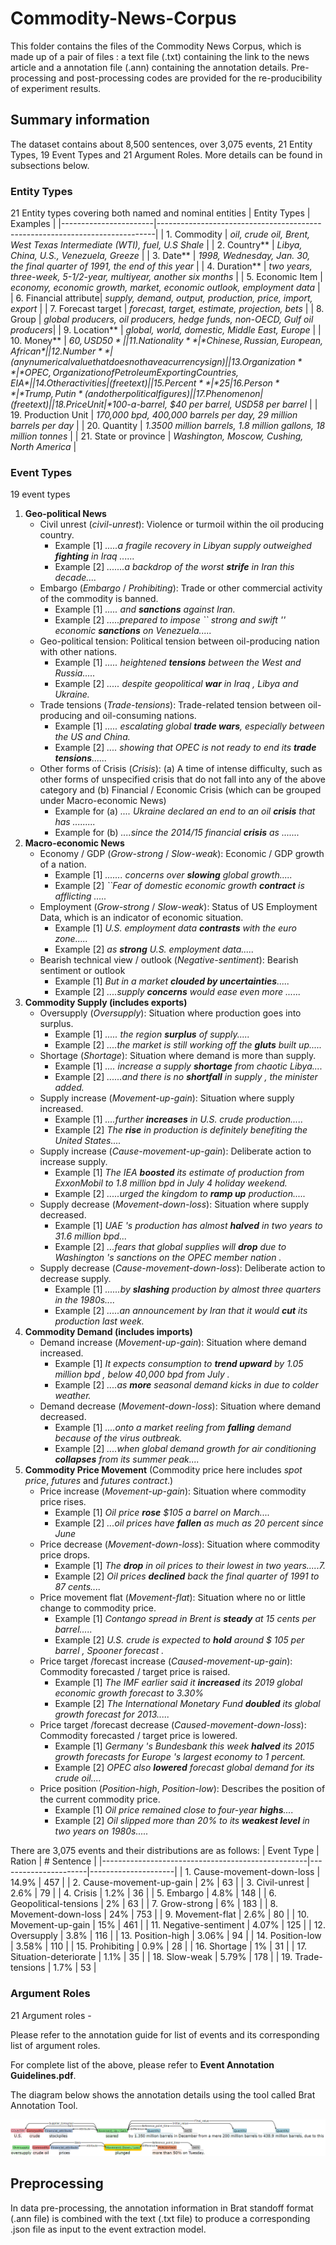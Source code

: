 # Commodity-News-Corpus

This folder contains the files of the Commodity News Corpus, which is made up of a pair of files : a text file (.txt) containing the link to the news article and a annotation file (.ann) containing the annotation details. Pre-processing and post-processing codes are provided for the re-producibility of experiment results.

## Summary information
The dataset contains about 8,500 sentences, over 3,075 events, 21 Entity Types, 19 Event Types and 21 Argument Roles. More details can be found in subsections below.

### Entity Types
21 Entity types covering both named and nominal entities
  |      Entity Types     |                                  Examples                                   |
  |-----------------------|-----------------------------------------------------------------------------|
  | 1. Commodity          | *oil, crude oil, Brent, West Texas Intermediate (WTI), fuel, U.S Shale*     | 
  | 2. Country**          | *Libya, China, U.S., Venezuela, Greeze*                                     |
  | 3. Date**             | *1998, Wednesday, Jan. 30, the final quarter of 1991, the end of this year* |
  | 4. Duration**         | *two years, three-week, 5-1/2-year, multiyear, another six months*          |
  | 5. Economic Item      | *economy, economic growth, market, economic outlook, employment data*       |
  | 6. Financial attribute| *supply, demand, output, production, price, import, export*                 |
  | 7. Forecast target    | *forecast, target, estimate, projection, bets*                              |
  | 8. Group              | *global producers, oil producers, hedge funds, non-OECD, Gulf oil producers*|
  | 9. Location**         | *global, world, domestic, Middle East, Europe*                              |
  | 10. Money**           | *$60, USD 50*                                                               |
  | 11. Nationality**     | *Chinese, Russian, European, African*                                       |
  | 12. Number**          | (any numerical value that does not have a currency sign)                    |
  | 13. Organization**    | *OPEC, Organization of Petroleum Exporting Countries, EIA*                  |
  | 14. Other activities  | (free text)                                                                 |
  | 15. Percent**         | *25%, 1.4 percent*                                                          |
  | 16. Person**          | *Trump, Putin* (and other political figures)                                |
  | 17. Phenomenon        | (free text)                                                                 |
  | 18. Price Unit        | *$100-a-barrel, $40 per barrel, USD58 per barrel*                           |
  | 19. Production Unit   | *170,000 bpd, 400,000 barrels per day, 29 million barrels per day*          |
  | 20. Quantity          | *1.3500 million barrels, 1.8 million gallons, 18 million tonnes*            |
  | 21. State or province | *Washington, Moscow, Cushing, North America*                                |
  
### Event Types
19 event types
  1. **Geo-political News**
      - Civil unrest (*civil-unrest*):  Violence or turmoil within the oil producing country.
        * Example [1] *.....a fragile recovery in Libyan supply outweighed **fighting** in Iraq ......*
        * Example [2] *.......a backdrop of the worst **strife** in Iran this decade....*
      - Embargo (*Embargo* / *Prohibiting*): Trade or other commercial activity of the commodity is banned.
        * Example [1] *..... and **sanctions** against Iran.*
        * Example [2] *.....prepared to impose `` strong and swift '' economic **sanctions** on Venezuela.....*
      - Geo-political tension: Political tension between oil-producing nation with other nations. 
        * Example [1] *..... heightened **tensions** between the West and Russia.....* 
        * Example [2] *..... despite geopolitical **war** in Iraq , Libya and Ukraine.*
      - Trade tensions (*Trade-tensions*): Trade-related tension between oil-producing and oil-consuming nations. 
        * Example [1] *..... escalating global **trade wars**, especially between the US and China.*
        * Example [2] *.... showing that OPEC is not ready to end its **trade tensions**......*
      - Other forms of Crisis (*Crisis*): (a) A time of intense difficulty, such as other forms of unspecified crisis that do not fall into any of the above category and (b) Financial / Economic Crisis (which can be grouped under Macro-economic News)
        * Example for (a) *.... Ukraine declared an end to an oil **crisis** that has .........*
        * Example for (b) *....since the 2014/15 financial **crisis** as .......*
  2. **Macro-economic News**
      - Economy / GDP (*Grow-strong* / *Slow-weak*): Economic / GDP growth of a nation.
        * Example [1] *....... concerns over **slowing** global growth.....*
        * Example [2] *``Fear of domestic economic growth **contract** is afflicting .....* 
      - Employment (*Grow-strong* / *Slow-weak*): Status of US Employment Data, which is an indicator of economic situation. 
        * Example [1] *U.S. employment data **contrasts** with the euro zone.....*
        * Example [2] *as **strong** U.S. employment data.....*
      - Bearish technical view / outlook (*Negative-sentiment*): Bearish sentiment or outlook
        * Example [1] *But in a market **clouded by uncertainties**.....*
        * Example [2] *....supply **concerns** would ease even more ......*
  3. **Commodity Supply (includes exports)**
      - Oversupply (*Oversupply*): Situation where production goes into surplus.
        * Example [1] *..... the region **surplus** of supply.....*
        * Example [2] *....the market is still working off the **gluts** built up.....*
      - Shortage (*Shortage*): Situation where demand is more than supply.
        * Example [1] *.... increase a supply **shortage** from chaotic Libya....*
        * Example [2] *......and there is no **shortfall** in supply , the minister added.*
      - Supply increase (*Movement-up-gain*): Situation where supply increased.
        * Example [1] *....further **increases** in U.S. crude production.....*
        * Example [2] *The **rise** in production is definitely benefiting the United States....*
      - Supply increase (*Cause-movement-up-gain*): Deliberate action to increase supply.
        * Example [1] *The IEA **boosted** its estimate of production from ExxonMobil to 1.8 million bpd in July 4 holiday weekend.*
        * Example [2] *.....urged the kingdom to **ramp up** production.....*
      - Supply decrease (*Movement-down-loss*): Situation where supply decreased.
        * Example [1] *UAE 's production has almost **halved** in two years to 31.6 million bpd...*
        * Example [2] *...fears that global supplies will **drop** due to Washington 's sanctions on the OPEC member nation .* 
      - Supply decrease (*Cause-movement-down-loss*): Deliberate action to decrease supply. 
        * Example [1] *......by **slashing** production by almost three quarters in the 1980s....*
        * Example [2] *.....an announcement by Iran that it would **cut** its production last week.*
  4. **Commodity Demand (includes imports)**
      - Demand increase (*Movement-up-gain*): Situation where demand increased.
        * Example [1] *It expects consumption to **trend upward** by 1.05 million bpd , below 40,000 bpd from July .*
        * Example [2] *....as **more** seasonal demand kicks in due to colder weather.*
      - Demand decrease (*Movement-down-loss*): Situation where demand decreased.
        * Example [1] *....onto a market reeling from **falling** demand because of the virus outbreak.*
        * Example [2] *....when global demand growth for air conditioning **collapses** from its summer peak....*
  5. **Commodity Price Movement** (Commodity price here includes *spot price*, *futures* and *futures contract*.)
      - Price increase (*Movement-up-gain*): Situation where commodity price rises.
        * Example [1] *Oil price **rose** $105 a barrel on March....*
        * Example [2] *...oil prices have **fallen** as much as 20 percent since June*
      - Price decrease (*Movement-down-loss*): Situation where commodity price drops.
        * Example [1] *The **drop** in oil prices to their lowest in two years.....7.*
        * Example [2] *Oil prices **declined** back the final quarter of 1991 to 87 cents....*
      - Price movement flat (*Movement-flat*): Situation where no or little change to commodity price.
        * Example [1] *Contango spread in Brent is **steady** at 15 cents per barrel.....*
        * Example [2] *U.S. crude is expected to **hold** around $ 105 per barrel , Spooner forecast .*
      - Price target /forecast increase (*Caused-movement-up-gain*): Commodity forecasted / target price is raised.
        * Example [1] *The IMF earlier said it **increased** its 2019 global economic growth forecast to 3.30%*
        * Example [2] *The International Monetary Fund **doubled** its global growth forecast for 2013.....*
      - Price target /forecast decrease (*Caused-movement-down-loss*): Commodity forecasted / target price is lowered.
        * Example [1] *Germany 's Bundesbank this week **halved** its 2015 growth forecasts for Europe 's largest economy to 1 percent.*
        * Example [2] *OPEC also **lowered** forecast global demand for its crude oil....*
      - Price position (*Position-high*, *Position-low*): Describes the position of the current commodity price.
        * Example [1] *Oil price remained close to four-year **highs**....*
        * Example [2] *Oil slipped more than 20% to its **weakest level** in two years on 1980s.....*

There are 3,075 events and their distributions are as follows:
  |      Event Type                                   |        Ration        |     # Sentence      |
  |---------------------------------------------------|----------------------|---------------------|
  | 1. Cause-movement-down-loss                       |        14.9%         |        457          |
  | 2. Cause-movement-up-gain                         |           2%         |         63          |
  | 3. Civil-unrest                                   |         2.6%         |         79          |
  | 4. Crisis                                         |         1.2%         |         36          |
  | 5. Embargo                                        |         4.8%         |        148          |
  | 6. Geopolitical-tensions                          |           2%         |         63          |
  | 7. Grow-strong                                    |           6%         |        183          |
  | 8. Movement-down-loss                             |          24%         |        753          |
  | 9. Movement-flat                                  |         2.6%         |         80          |
  | 10. Movement-up-gain                              |          15%         |        461          |
  | 11. Negative-sentiment                            |        4.07%         |        125          |
  | 12. Oversupply                                    |         3.8%         |        116          |
  | 13. Position-high                                 |        3.06%         |         94          |
  | 14. Position-low                                  |        3.58%         |        110          |
  | 15. Prohibiting                                   |         0.9%         |         28          |
  | 16. Shortage                                      |           1%         |         31          |
  | 17. Situation-deteriorate                         |         1.1%         |         35          |
  | 18. Slow-weak                                     |        5.79%         |        178          |
  | 19. Trade-tensions                                |         1.7%         |         53          |

### Argument Roles
21 Argument roles - 

Please refer to the annotation guide for list of events and its corresponding list of argument roles.

For complete list of the above, please refer to **Event Annotation Guidelines.pdf**.

The diagram below shows the annotation details using the tool called Brat Annotation Tool.

![Annotation](brat_annotation.png)


## Preprocessing
In data pre-processing, the annotation information in Brat standoff format (.ann file) is combined with the text (.txt file) to produce a corresponding .json file as input to the event extraction model.
